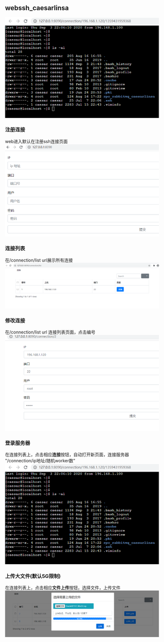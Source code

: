 ## webssh_caesarlinsa

![webssh](img/sshweb.png)

### 注册连接
web进入默认在注册ssh连接页面    
![register](img/register.png)

### 连接列表
在/connection/list url展示所有连接    
![connection_list](img/connection_list.png)

### 修改连接
在/connection/list url 连接列表页面，点击编号    
![connection_list](img/update_connection.png)    

### 登录服务器
在连接列表上，点击相应**连接**按钮，自动打开新页面，连接服务器    
"/connection/ip地址/随机worker数"    
![webssh](img/sshweb.png)

### 上传大文件(默认5G限制)
在连接列表上，点击相应**文件上传**按钮，选择文件，上传文件       
![upload](img/upload.png)
